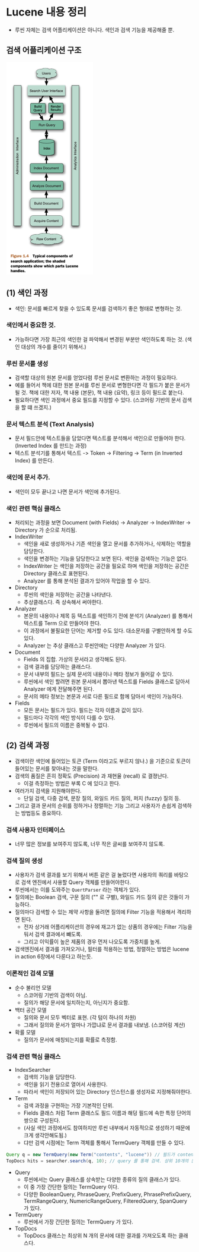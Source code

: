 # Lucene 내용 정리 

- 루씬 자체는 검색 어플리케이션은 아니다. 색인과 검색 기능을 제공해줄 뿐. 

## 검색 어플리케이션 구조 

![](./images/search%20application.png)

## (1) 색인 과정

- 색인: 문서를 빠르게 찾을 수 있도록 문서를 검색하기 좋은 형태로 변형하는 것. 

### 색인에서 중요한 것. 

- 가능하다면 가장 최근의 색인한 걸 파악해서 변경된 부분만 색인하도록 하는 것. (색인 대상의 개수를 줄이기 위해서.)

### 루씬 문서를 생성 

- 검색할 대상의 원본 문서를 얻었다렴 루씬 문서로 변환하는 과정이 필요하다.
- 예를 들어서 책에 대한 원본 문서를 루씬 문서로 변형한다면 각 필드가 붙은 문서가 될 것. 책에 대한 저자, 책 내용 (본문), 책 내용 (요약), 링크 등이 필드로 붙는다.
- 필요하다면 색인 과정에서 중요 필드를 지정할 수 있다. (스코어링 기반의 문서 검색을 할 떄 쓰겠지.)

### 문서 텍스트 분석 (Text Analysis)

- 문서 필드안에 텍스트들을 담았다면 텍스트를 분석해서 색인으로 만들어야 한다. (Inverted Index 를 만드는 과정)
- 텍스트 분석기를 통해서 텍스트 -> Token -> Filtering -> Term (in Inverted Index) 를 만든다. 

### 색인에 문서 추가. 

- 색인이 모두 끝나고 나면 문서가 색인에 추가된다. 

### 색인 관련 핵심 클래스 

- 처리되는 과정을 보면 Document (with Fields) -> Analyzer -> IndexWriter -> Directory 가 순으로 처리됨.
- IndexWriter
  - 색인을 새로 생성하거나 기존 색인을 열고 문서를 추가하거나, 삭제하는 역할을 담당한다. 
  - 색인을 변경하는 기능을 담당한다고 보면 된다. 색인을 검색하는 기능은 없다.
  - IndexWriter 는 색인을 저장하는 공간을 필요로 하며 색인을 저장하는 공간은 Directory 클래스로 표현된다.
  - Analyzer 를 통해 분석된 결과가 있어야 작업을 할 수 있다.
- Directory
  - 루씬의 색인을 저장하는 공간을 나타낸다. 
  - 추상클래스다. 즉 상속해서 써야한다.
- Analyzer 
  - 본문의 내용이나 제목 등 텍스트를 색인하기 전에 분석기 (Analyzer) 를 통해서 텍스트를 Term 으로 만들어야 한다. 
  - 이 과정에서 불필요한 단어는 제거할 수도 있다. 대소문자를 구별안하게 할 수도 있다. 
  - Analyzer 는 추상 클래스고 루씬안에는 다양한 Analyzer 가 있다.
- Document 
  - Fields 의 집합. 가상의 문서라고 생각해도 된다. 
  - 검색 결과를 담당하는 클래스다. 
  - 문서 내부의 필드는 실제 문서의 내용이나 메타 정보가 들어갈 수 있다. 
  - 루씬에서 색인 할려면 원본 문서에서 뽑아낸 텍스트를 Fields 클래스로 담아서 Analyzer 에게 전달해주면 된다.
  - 문서의 메타 정보는 본문과 서로 다른 필드로 함께 담아서 색인이 가능하다. 
- Fields 
  - 모든 문서는 필드가 있다. 필드는 각자 이름과 값이 있다.
  - 필드마다 각각의 색인 방식이 다를 수 있다.
  - 루씬에서 필드의 이름은 중복될 수 없다.


## (2) 검색 과정

- 검색이란 색인에 들어있는 토큰 (Term 이라고도 부르지 않나.) 을 기준으로 토큰이 들어있는 문서를 찾아내는 것을 말한다.
- 검색의 품질은 흔히 정확도 (Precision) 과 재현율 (recall) 로 결졍난다. 
  - 이걸 측정하는 방법은 부록 C 에 있다고 한다. 
- 여러가지 검색을 지원해야한다.
  - 단일 검색, 다중 검색, 문장 질의, 와일드 카드 질의, 퍼지 (fuzzy) 질의 등.
- 그리고 결과 문서의 순위를 정하거나 정렬하는 기능 그리고 사용자가 손쉽게 검색하는 방법등도 중요하다.

### 검색 사용자 인터페이스

- 너무 많은 정보를 보여주지 않도록, 너무 작은 글씨를 보여주지 않도록.

### 검색 질의 생성 

- 사용자가 검색 결과를 보기 위해서 버튼 같은 걸 눌렀다면 사용자의 쿼리를 바탕으로 검색 엔진에서 사용할 Query 객체를 만들어야한다. 
- 루씬에서는 이를 도와주는 `QuertParser` 라는 객체가 있다. 
- 질의에는 Boolean 검색, 구문 질의 ("" 로 구별), 와일드 카드 질의 같은 것들이 가능하다.
- 질의마다 검색할 수 있는 제약 사항을 둘려면 질의에 Filter 기능을 적용해서 격리하면 된다. 
  - 전자 상거래 어플리케이션의 경우에 재고가 없는 상품의 경우에는 Filter 기능을 둬서 검색 결과에서 뺴도록.
  - 그리고 이익률이 높은 제품의 경우 먼저 나오도록 가중치를 높게.
- 검색엔진에서 결과를 가져오거나, 필터를 적용하는 방법, 정렬하는 방법은 lucene in action 6장에서 다룬다고 하는듯. 

### 이론적인 검색 모델 

- 순수 불리언 모델 
  - 스코어링 기반의 검색이 아님.
  - 질의가 해당 문서에 일치하는지, 아닌지가 중요함.
- 백터 공간 모델
  - 질의와 문서 모두 벡터로 표현. (각 텀이 하나의 차원)
  - 그래서 질의와 문서가 얼마나 가깝냐로 문서 결과를 내보냄. (스코어링 계산)
- 확률 모델 
  - 질의가 문서에 매칭되는지를 확률로 측정함.

### 검색 관련 핵심 클래스

- IndexSearcher
  - 검색의 기능을 담당한다.
  - 색인을 읽기 전용으로 열어서 사용한다. 
  - 따라서 색인이 저장되어 있는 Directory 인스턴스를 생성자로 지정해줘야한다.
- Term
  - 검색 과정을 구현하는 가장 기본적인 단위. 
  - Fields 클래스 처럼 Term 클래스도 필드 이름과 해덩 필드에 속한 특정 단어의 쌍으로 구성된다.
  - (사실 색인 과정에서도 참여하지만 루씬 내부에서 자동적으로 생성하기 때문에 크게 생각안해도됨.)
  - 댜만 검색 시점에는 Term 객체를 통해서 TermQuery 객체를 만들 수 있다.
```java
Query q = new TermQuery(new Term("contents", "lucene")) // 필드가 contents 고 값이 lucene 인 term 을 생성해 질의 할려는 것. 
TopDocs hits = searcher.search(q, 10); // query 를 통해 검색. 상위 10개의 문서를 가져온다. 
 ```

- Query
  - 루씬에서는 Query 클래스를 상속받는 다양한 종류의 질의 클래스가 있다. 
  - 이 중 가장 간단한 질의는 TermQuery 이다.
  - 다양한 BooleanQuery, PhraseQuery, PrefixQuery, PhrasePrefixQuery, TermRangeQuery, NumericRangeQuery, FilteredQuery, SpanQuery 가 있다. 
- TermQuery
  - 루씬에서 가장 간단한 질의는 TermQuery 가 있다. 
- TopDocs
  - TopDocs 클래스는 최상위 N 개의 문서에 대한 결과를 가져오도록 하는 클래스다.
